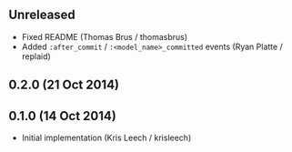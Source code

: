 ## Unreleased

* Fixed README (Thomas Brus / thomasbrus)
* Added `:after_commit` / `:<model_name>_committed` events (Ryan Platte
  / replaid) 

## 0.2.0 (21 Oct 2014)

## 0.1.0 (14 Oct 2014)

* Initial implementation (Kris Leech / krisleech)

